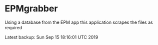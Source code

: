 # EPMgrabber
Using a database from the EPM app this application scrapes the files as required


Latest backup: Sun Sep 15 18:16:01 UTC 2019
